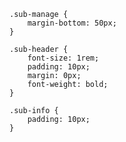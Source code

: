 	.sub-manage {
		margin-bottom: 50px;
	}

	.sub-header {
		font-size: 1rem;
		padding: 10px;
		margin: 0px;
		font-weight: bold;
	}

	.sub-info {
		padding: 10px;
	}